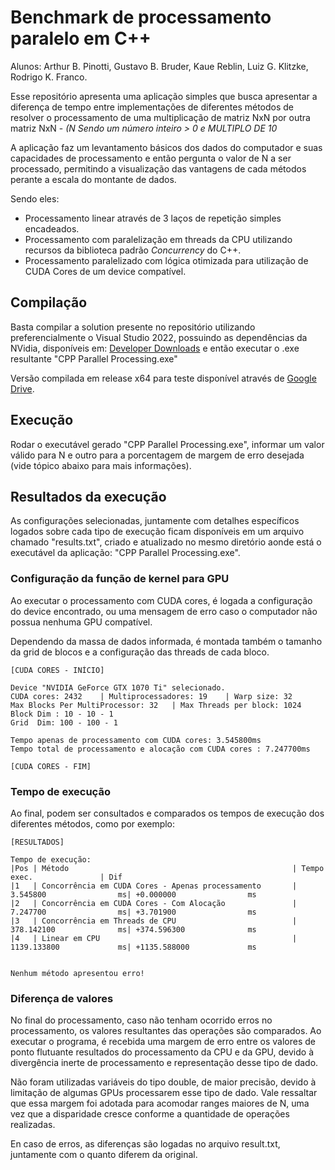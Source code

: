 # Benchmark de processamento paralelo em C++

Alunos: Arthur B. Pinotti, Gustavo B. Bruder, Kaue Reblin, Luiz G. Klitzke, Rodrigo K. Franco.

Esse repositório apresenta uma aplicação simples que busca apresentar a diferença de tempo entre implementações de diferentes métodos de resolver o processamento de uma multiplicação de matriz NxN por outra matriz NxN - *(N Sendo um número inteiro > 0 e MULTIPLO DE 10*

A aplicação faz um levantamento básicos dos dados do computador e suas capacidades de processamento e então pergunta o valor de N a ser processado, permitindo a visualização das vantagens de cada métodos perante a escala do montante de dados.

Sendo eles:

- Processamento linear através de 3 laços de repetição simples encadeados.
- Processamento com paralelização em threads da CPU utilizando recursos da biblioteca padrão *Concurrency* do C++.
- Processamento paralelizado com lógica otimizada para utilização de CUDA Cores de um device compatível.

## Compilação
Basta compilar a solution presente no repositório utilizando preferencialmente o Visual Studio 2022, possuindo as dependências da NVidia, disponíveis em: [Developer Downloads](https://developer.nvidia.com/downloads) e então executar o .exe resultante "CPP Parallel Processing.exe"

Versão compilada em release x64 para teste disponível através de [Google Drive](https://drive.google.com/file/d/1NMwwaCIJmI3PDzyiSb_0kfQ7NRF67Kwd/view?usp=sharing).

## Execução
Rodar o executável gerado "CPP Parallel Processing.exe", informar um valor válido para N e outro para a porcentagem de margem de erro desejada (vide tópico abaixo para mais informações).

## Resultados da execução
As configurações selecionadas, juntamente com detalhes específicos logados sobre cada tipo de execução ficam disponíveis em um arquivo chamado "results.txt", criado e atualizado no mesmo diretório aonde está o executável da aplicação: "CPP Parallel Processing.exe".

### Configuração da função de kernel para GPU

Ao executar o processamento com CUDA cores, é logada a configuração do device encontrado, ou uma mensagem de erro caso o computador não possua nenhuma GPU compatível.

Dependendo da massa de dados informada, é montada também o tamanho da grid de blocos e a configuração das threads de cada bloco.

```
[CUDA CORES - INÍCIO]

Device "NVIDIA GeForce GTX 1070 Ti" selecionado.
CUDA cores: 2432	| Multiprocessadores: 19	| Warp size: 32
Max Blocks Per MultiProcessor: 32	| Max Threads per block: 1024
Block Dim : 10 - 10 - 1
Grid  Dim: 100 - 100 - 1

Tempo apenas de processamento com CUDA cores: 3.545800ms
Tempo total de processamento e alocação com CUDA cores : 7.247700ms

[CUDA CORES - FIM]
```

### Tempo de execução

Ao final, podem ser consultados e comparados os tempos de execução dos diferentes métodos, como por exemplo:

```
[RESULTADOS]

Tempo de execução:
|Pos | Método                                                  | Tempo exec.               | Dif                        
|1   | Concorrência em CUDA Cores - Apenas processamento       | 3.545800                ms| +0.000000                ms
|2   | Concorrência em CUDA Cores - Com Alocação               | 7.247700                ms| +3.701900                ms
|3   | Concorrência em Threads de CPU                          | 378.142100              ms| +374.596300              ms
|4   | Linear em CPU                                           | 1139.133800             ms| +1135.588000             ms


Nenhum método apresentou erro!
```

### Diferença de valores

No final do processamento, caso não tenham ocorrido erros no processamento, os valores resultantes das operações são comparados.
Ao executar o programa, é recebida uma margem de erro entre os valores de ponto flutuante resultados do processamento da CPU e da GPU, devido à divergência inerte de processamento e representação desse tipo de dado.

Não foram utilizadas variáveis do tipo double, de maior precisão, devido à limitação de algumas GPUs processarem esse tipo de dado.
Vale ressaltar que essa margem foi adotada para acomodar ranges maiores de N, uma vez que a disparidade cresce conforme a quantidade de operações realizadas.

En caso de erros, as diferenças são logadas no arquivo result.txt, juntamente com o quanto diferem da original. 
